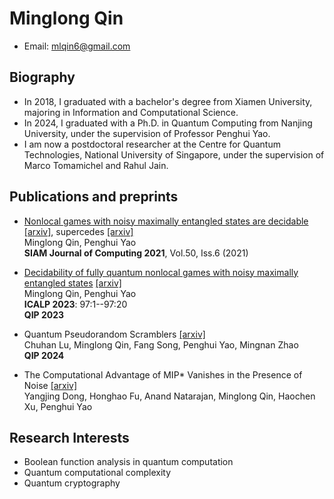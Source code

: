 # Minglong Qin
* Email: mlqin6@gmail.com

## Biography
* In 2018, I graduated with a bachelor's degree from Xiamen University, majoring in Information and Computational Science.
* In 2024, I graduated with a Ph.D. in Quantum Computing from Nanjing University, under the supervision of Professor Penghui Yao.
* I am now a postdoctoral researcher at the Centre for Quantum Technologies, National University of Singapore, under the supervision of Marco Tomamichel and Rahul Jain.

## Publications and preprints
* <p><a href="https://epubs.siam.org/doi/abs/10.1137/20M134592X">Nonlocal games with noisy maximally entangled states are decidable</a>   <span class="alignright"><a href="https://arxiv.org/abs/2108.09140">[arxiv]</a>, supercedes  <a href="https://arxiv.org/abs/1904.08832">[arxiv]</a> </span><br />  Minglong Qin, Penghui Yao <br /> <strong>SIAM Journal of Computing 2021</strong>, Vol.50, Iss.6 (2021)</p>

* <p><a href="https://doi.org/10.4230/LIPIcs.ICALP.2023.97">Decidability of fully quantum nonlocal games with noisy maximally entangled states</a>  <span class="alignright"><a href="https://arxiv.org/abs/2211.10613">[arxiv]</a>  </span><br /> Minglong Qin, Penghui Yao  <br /> <strong>ICALP 2023</strong>: 97:1--97:20<br /> <strong>QIP 2023</strong></p>

* <p>Quantum Pseudorandom Scramblers <span class="alignright"><a href="https://arxiv.org/abs/2309.08941">[arxiv]</a>  </span><br /> Chuhan Lu, Minglong Qin, Fang Song, Penghui Yao, Mingnan Zhao<br /> <strong>QIP 2024</strong></p>

* <p>The Computational Advantage of MIP* Vanishes in the Presence of Noise <span class="alignright"><a href="https://arxiv.org/abs/2312.04360">[arxiv]</a>  </span><br /> Yangjing Dong, Honghao Fu, Anand Natarajan, Minglong Qin, Haochen Xu, Penghui Yao</p>
## Research Interests
* Boolean function analysis in quantum computation
* Quantum computational complexity
* Quantum cryptography
